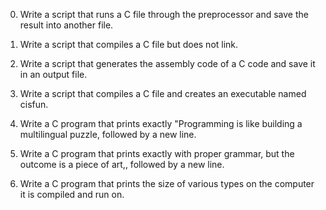 0. Write a script that runs a C file through the preprocessor and save the result into another file.                               

1. Write a script that compiles a C file but does not link.                                                                        

2. Write a script that generates the assembly code of a C code and save it in an output file.                                      

3. Write a script that compiles a C file and creates an executable named cisfun.                                                   

4. Write a C program that prints exactly "Programming is like building a multilingual puzzle, followed by a new line.              

5. Write a C program that prints exactly with proper grammar, but the outcome is a piece of art,, followed by a new line.          

6. Write a C program that prints the size of various types on the computer it is compiled and run on.

